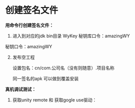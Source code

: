 

# 创建签名文件

**用命令行创建签名文件：**

1. 进入到对应的jdk bin目录
WyKey
秘钥库口令：amazingWY

秘钥口令：amazingWY

2. 发布空工程

    设置包名：cn/com.公司名（没有则随意）.项目名称

    同一签名的apk 可以做到覆盖安装



**真机调试测试：**
1. 获取unity remote 和 获取gogle use驱动：
    
